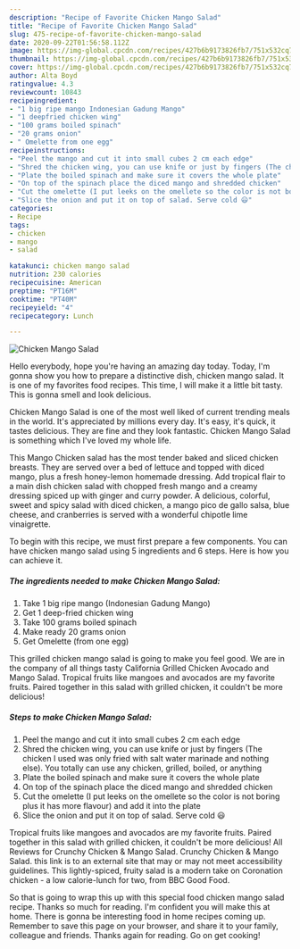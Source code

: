 ```yaml
---
description: "Recipe of Favorite Chicken Mango Salad"
title: "Recipe of Favorite Chicken Mango Salad"
slug: 475-recipe-of-favorite-chicken-mango-salad
date: 2020-09-22T01:56:58.112Z
image: https://img-global.cpcdn.com/recipes/427b6b9173826fb7/751x532cq70/chicken-mango-salad-recipe-main-photo.jpg
thumbnail: https://img-global.cpcdn.com/recipes/427b6b9173826fb7/751x532cq70/chicken-mango-salad-recipe-main-photo.jpg
cover: https://img-global.cpcdn.com/recipes/427b6b9173826fb7/751x532cq70/chicken-mango-salad-recipe-main-photo.jpg
author: Alta Boyd
ratingvalue: 4.3
reviewcount: 10843
recipeingredient:
- "1 big ripe mango Indonesian Gadung Mango"
- "1 deepfried chicken wing"
- "100 grams boiled spinach"
- "20 grams onion"
- " Omelette from one egg"
recipeinstructions:
- "Peel the mango and cut it into small cubes 2 cm each edge"
- "Shred the chicken wing, you can use knife or just by fingers (The chicken I used was only fried with salt water marinade and nothing else). You totally can use any chicken, grilled, boiled, or anything"
- "Plate the boiled spinach and make sure it covers the whole plate"
- "On top of the spinach place the diced mango and shredded chicken"
- "Cut the omelette (I put leeks on the omellete so the color is not boring plus it has more flavour) and add it into the plate"
- "Slice the onion and put it on top of salad. Serve cold 😃"
categories:
- Recipe
tags:
- chicken
- mango
- salad

katakunci: chicken mango salad 
nutrition: 230 calories
recipecuisine: American
preptime: "PT16M"
cooktime: "PT40M"
recipeyield: "4"
recipecategory: Lunch

---
```



![Chicken Mango Salad](https://img-global.cpcdn.com/recipes/427b6b9173826fb7/751x532cq70/chicken-mango-salad-recipe-main-photo.jpg)

Hello everybody, hope you're having an amazing day today. Today, I'm gonna show you how to prepare a distinctive dish, chicken mango salad. It is one of my favorites food recipes. This time, I will make it a little bit tasty. This is gonna smell and look delicious.

Chicken Mango Salad is one of the most well liked of current trending meals in the world. It's appreciated by millions every day. It's easy, it's quick, it tastes delicious. They are fine and they look fantastic. Chicken Mango Salad is something which I've loved my whole life.

This Mango Chicken salad has the most tender baked and sliced chicken breasts. They are served over a bed of lettuce and topped with diced mango, plus a fresh honey-lemon homemade dressing. Add tropical flair to a main dish chicken salad with chopped fresh mango and a creamy dressing spiced up with ginger and curry powder. A delicious, colorful, sweet and spicy salad with diced chicken, a mango pico de gallo salsa, blue cheese, and cranberries is served with a wonderful chipotle lime vinaigrette.


To begin with this recipe, we must first prepare a few components. You can have chicken mango salad using 5 ingredients and 6 steps. Here is how you can achieve it.

<!--inarticleads1-->

##### The ingredients needed to make Chicken Mango Salad:

1. Take 1 big ripe mango (Indonesian Gadung Mango)
1. Get 1 deep-fried chicken wing
1. Take 100 grams boiled spinach
1. Make ready 20 grams onion
1. Get  Omelette (from one egg)


This grilled chicken mango salad is going to make you feel good. We are in the company of all things tasty California Grilled Chicken Avocado and Mango Salad. Tropical fruits like mangoes and avocados are my favorite fruits. Paired together in this salad with grilled chicken, it couldn&#39;t be more delicious! 

<!--inarticleads2-->

##### Steps to make Chicken Mango Salad:

1. Peel the mango and cut it into small cubes 2 cm each edge
1. Shred the chicken wing, you can use knife or just by fingers (The chicken I used was only fried with salt water marinade and nothing else). You totally can use any chicken, grilled, boiled, or anything
1. Plate the boiled spinach and make sure it covers the whole plate
1. On top of the spinach place the diced mango and shredded chicken
1. Cut the omelette (I put leeks on the omellete so the color is not boring plus it has more flavour) and add it into the plate
1. Slice the onion and put it on top of salad. Serve cold 😃


Tropical fruits like mangoes and avocados are my favorite fruits. Paired together in this salad with grilled chicken, it couldn&#39;t be more delicious! All Reviews for Crunchy Chicken &amp; Mango Salad. Crunchy Chicken &amp; Mango Salad. this link is to an external site that may or may not meet accessibility guidelines. This lightly-spiced, fruity salad is a modern take on Coronation chicken - a low calorie-lunch for two, from BBC Good Food. 

So that is going to wrap this up with this special food chicken mango salad recipe. Thanks so much for reading. I'm confident you will make this at home. There is gonna be interesting food in home recipes coming up. Remember to save this page on your browser, and share it to your family, colleague and friends. Thanks again for reading. Go on get cooking!
